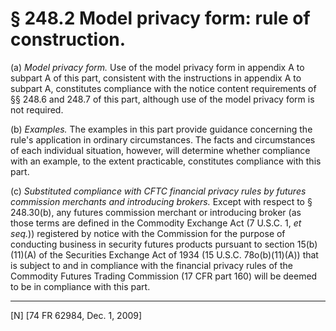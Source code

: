# § 248.2   Model privacy form: rule of construction.

(a) *Model privacy form.* Use of the model privacy form in appendix A to subpart A of this part, consistent with the instructions in appendix A to subpart A, constitutes compliance with the notice content requirements of §§ 248.6 and 248.7 of this part, although use of the model privacy form is not required.


(b) *Examples.* The examples in this part provide guidance concerning the rule's application in ordinary circumstances. The facts and circumstances of each individual situation, however, will determine whether compliance with an example, to the extent practicable, constitutes compliance with this part.


(c) *Substituted compliance with CFTC financial privacy rules by futures commission merchants and introducing brokers.* Except with respect to § 248.30(b), any futures commission merchant or introducing broker (as those terms are defined in the Commodity Exchange Act (7 U.S.C. 1, *et seq.*)) registered by notice with the Commission for the purpose of conducting business in security futures products pursuant to section 15(b)(11)(A) of the Securities Exchange Act of 1934 (15 U.S.C. 78o(b)(11)(A)) that is subject to and in compliance with the financial privacy rules of the Commodity Futures Trading Commission (17 CFR part 160) will be deemed to be in compliance with this part.



---

[N] [74 FR 62984, Dec. 1, 2009]




